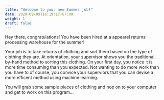 ```yaml
---
title: "Welcome to your new Summer job!"
date: 2020-09-09T16:19:17-07:00
weight: 1
draft: false
---
```


Hey there, congratulations! You have been hired at a appearel returns processing warehouse for the summer!

Your job is to take returns of clothing and sort them based on the type of clothing they are. At orientation, your supervisor shows you the traditional, by-hand method to sorting this clothing. On your first day, you notice it is more time consuming than you expected. Not wanting to do more work than you have to of course, you convice your superviors that you can devise a more efficent method using machine learning. 

You will grab some sample pieces of clothing and hop on to your computer and get to work on this program...


